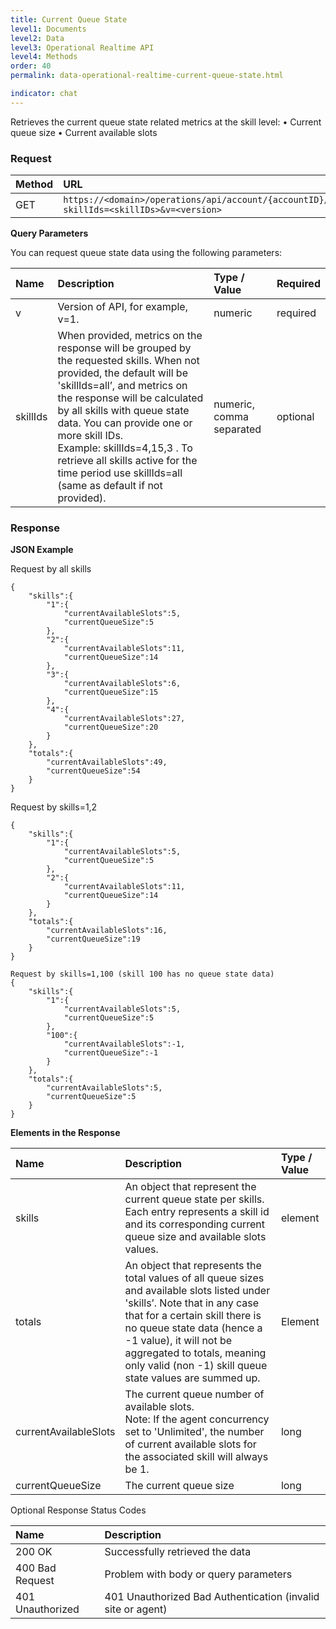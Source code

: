 ```yaml
---
title: Current Queue State
level1: Documents
level2: Data
level3: Operational Realtime API
level4: Methods
order: 40
permalink: data-operational-realtime-current-queue-state.html

indicator: chat
---
```


Retrieves the current queue state related metrics at the skill level:
•   Current queue size
•   Current available slots 

### Request

| Method | URL |
| :------- | :----- |
| GET | `https://<domain>/operations/api/account/{accountID}/queuestate?skillIds=<skillIDs>&v=<version>` |

**Query Parameters**

You can request queue state data using the following parameters: 

| Name | Description | Type / Value | Required |
| :------ | :------------- | :-------------- | :--- |
| v | Version of API, for example, v=1. | numeric | required |
| skillIds | When provided, metrics on the response will be grouped by the requested skills. When not provided, the default will be 'skillIds=all’, and metrics on the response will be calculated by all skills with queue state data. You can provide one or more skill IDs. <br> Example: skillIds=4,15,3 . To retrieve all skills active for the time period use skillIds=all (same as default if not provided). | numeric, comma separated | optional |

### Response 

**JSON Example**

Request by all skills

    {  
        "skills":{  
            "1":{  
                "currentAvailableSlots":5,
                "currentQueueSize":5
            },
            "2":{  
                "currentAvailableSlots":11,
                "currentQueueSize":14
            },
            "3":{  
                "currentAvailableSlots":6,
                "currentQueueSize":15
            },
            "4":{  
                "currentAvailableSlots":27,
                "currentQueueSize":20
            }
        },
        "totals":{  
            "currentAvailableSlots":49,
            "currentQueueSize":54
        }
    }

Request by skills=1,2

    {  
        "skills":{  
            "1":{  
                "currentAvailableSlots":5,
                "currentQueueSize":5
            },
            "2":{  
                "currentAvailableSlots":11,
                "currentQueueSize":14
            }
        },
        "totals":{  
            "currentAvailableSlots":16,
            "currentQueueSize":19
        }
    }
    
    Request by skills=1,100 (skill 100 has no queue state data)
    {  
        "skills":{  
            "1":{  
                "currentAvailableSlots":5,
                "currentQueueSize":5
            },
            "100":{  
                "currentAvailableSlots":-1,
                "currentQueueSize":-1
            }
        },
        "totals":{  
            "currentAvailableSlots":5,
            "currentQueueSize":5
        }
    }

**Elements in the Response**

| Name | Description | Type / Value |
| :----- | :-------------- | :-------------- |
| skills | An object that represent the current queue state per skills. Each entry represents a skill id and its corresponding current queue size and available slots values. | element |
| totals | An object that represents the total values of all queue sizes and available slots listed under 'skills’. Note that in any case that for a certain skill there is no queue state data (hence a -1 value), it will not be aggregated to totals, meaning only valid (non -1) skill queue state values are summed up. | Element |
| currentAvailableSlots | The current queue number of available slots. <br> Note: If the agent concurrency set to 'Unlimited', the number of current available slots for the associated skill will always be 1. | long |
| currentQueueSize | The current queue size | long |

Optional Response Status Codes

| Name | Description |
| :----- | :-------------- |
| 200 OK | Successfully retrieved the data |
| 400 Bad Request | Problem with body or query parameters |
| 401 Unauthorized | 401 Unauthorized Bad Authentication (invalid site or agent) |

